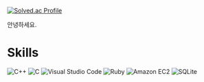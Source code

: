 [![Solved.ac Profile](http://mazassumnida.wtf/api/v2/generate_badge?boj=we12223)](https://solved.ac/we12223/)

안녕하세요.


# Skills
![C++](https://img.shields.io/badge/C++%20-00599C.svg?&style=for-the-badge&logo=C%2B%2B&logoColor=white)
![C](https://img.shields.io/badge/C%20-A8B9CC.svg?&style=for-the-badge&logo=C&logoColor=white)
![Visual Studio Code](https://img.shields.io/badge/Visual%20Studio%20Code-007ACC.svg?&style=for-the-badge&logo=Visual%20Studio%20Code&logoColor=white)
![Ruby](https://img.shields.io/badge/Ruby%20-CC342D.svg?&style=for-the-badge&logo=Ruby&logoColor=white)
![Amazon EC2](https://img.shields.io/badge/Amazon%20EC2%20-FF9900.svg?&style=for-the-badge&logo=Amazon%20EC2&logoColor=white)
![SQLite](https://img.shields.io/badge/SQLite-003B57.svg?&style=for-the-badge&logo=SQLite&logoColor=white)
